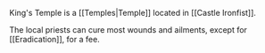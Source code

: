 King's Temple is a [[Temples|Temple]] located in [[Castle Ironfist]].

The local priests can cure most wounds and ailments, except for [[Eradication]], for a fee.